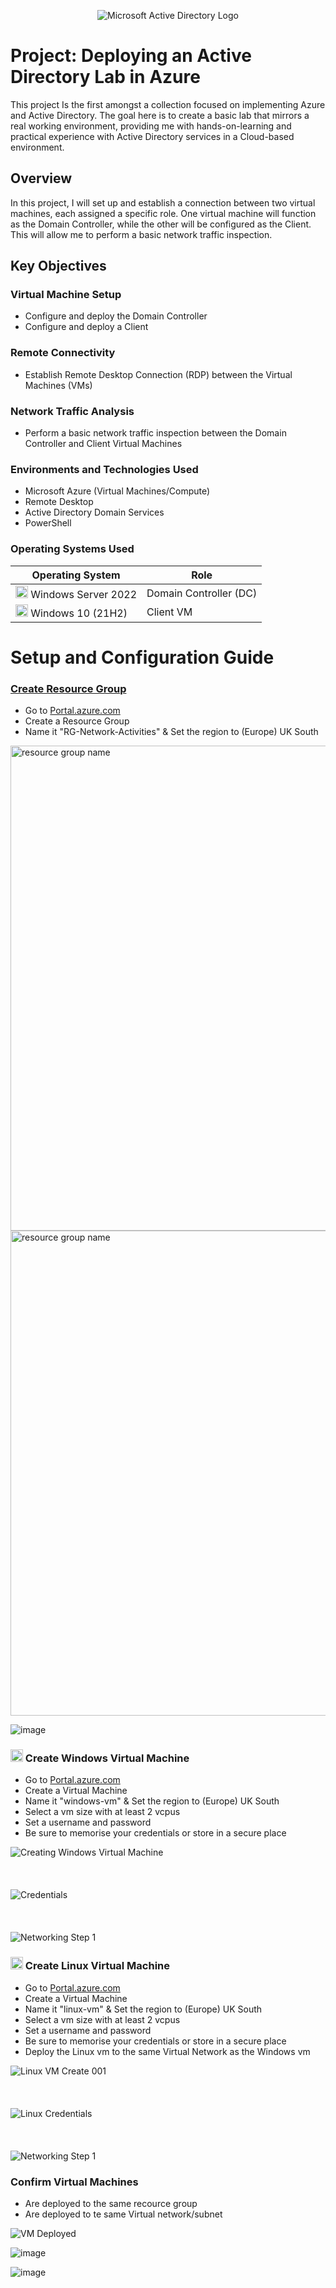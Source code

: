 <p align="center">
<img src="https://github.com/user-attachments/assets/f492f831-b275-4c14-a73f-68318e82c00c" alt="Microsoft Active Directory Logo"/>
</p>

<h1>Project: Deploying an Active Directory Lab in Azure</h1>

<p> 
This project Is the first amongst a collection focused on implementing Azure and Active Directory.
The goal here is to create a basic lab that mirrors a real working environment, providing me with hands-on-learning and practical experience with Active Directory services in a Cloud-based environment.
</p>


<h2>Overview </h2>

<p>In this project, I will set up and establish a connection between two virtual machines, each assigned a specific role. One virtual machine will function as the Domain Controller, while the other will be configured as the Client. This will allow me to perform a basic network traffic inspection.</p>

<h2>Key Objectives</h2>
<h3>Virtual Machine Setup</h3>

-  Configure and deploy the Domain Controller 
-  Configure and deploy a Client 

<p>
  <h3>Remote Connectivity</h3>
  
  -  Establish Remote Desktop Connection (RDP) between the Virtual Machines (VMs)
</p>

<p>
  <h3>Network Traffic Analysis</h3>
  
  -  Perform a basic network traffic inspection between the Domain Controller and Client Virtual Machines
</p>

<h3>Environments and Technologies Used</h3>

- Microsoft Azure (Virtual Machines/Compute)
- Remote Desktop
- Active Directory Domain Services
- PowerShell

<p>
  <h3>Operating Systems Used</h3>
  </p>
  

| **Operating System**        | **Role**               |
|----------------------------|------------------------|
| <img alt= "windows logo" src="https://i.imgur.com/KcrV0u6.png" width="20"> Windows Server 2022 | Domain Controller (DC) |
| <img alt= "Windows logo" src="https://i.imgur.com/KcrV0u6.png" width="20"> Windows 10 (21H2) | Client VM              |
<p></p>

<p>
<h1>Setup and Configuration Guide</h1></p>


<h3><u>Create Resource Group</u></h3>

- Go to [Portal.azure.com](https://portal.azure.com)
- Create a Resource Group
- Name it "RG-Network-Activities" & Set the region to (Europe) UK South

<img alt="resource group name" src="https://i.imgur.com/dNXnPOP.png" width="776">
<img alt= "resource group name" src="https://i.imgur.com/Fw6lP7s.png" width="776">
</p>

![image](https://github.com/user-attachments/assets/65d6a111-3d1b-4432-971c-cf4a16c516ee)




<h3><img alt= "windows logo" src="https://i.imgur.com/KcrV0u6.png" width="20">  Create Windows Virtual Machine</h3>

- Go to [Portal.azure.com](https://portal.azure.com)
- Create a Virtual Machine
- Name it "windows-vm" & Set the region to (Europe) UK South
- Select a vm size with at least 2 vcpus
- Set a username and password
- Be sure to memorise your credentials or store in a secure place

![Creating Windows Virtual Machine](https://github.com/user-attachments/assets/192a051e-fc10-4648-aa3b-51ccd9c2bbb2)
<br><br> 
<br><br> 
![Credentials](https://github.com/user-attachments/assets/9d35ac70-acf2-4331-9176-64c4a64ed08d)
<br><br> 
<br><br> 
![Networking Step 1](https://github.com/user-attachments/assets/db017071-b60a-4d7e-af54-29de04be897e)


<h3><img alt= "linux Ubuntulogo" src="https://upload.wikimedia.org/wikipedia/commons/thumb/9/9e/UbuntuCoF.svg/1024px-UbuntuCoF.svg.png" width="20">  Create Linux Virtual Machine</h3>

- Go to [Portal.azure.com](https://portal.azure.com)
- Create a Virtual Machine
- Name it "linux-vm" & Set the region to (Europe) UK South
- Select a vm size with at least 2 vcpus
- Set a username and password
- Be sure to memorise your credentials or store in a secure place
- Deploy the Linux vm to the same Virtual Network as the Windows vm
  
![Linux VM Create 001](https://github.com/user-attachments/assets/2ccd052e-fcbc-409e-abaf-af0869ee72c4)
<br><br> 
<br><br> 
![Linux Credentials](https://github.com/user-attachments/assets/ec0c115f-b9c9-4714-87cb-c40f3dbf7bbd)
<br><br> 
<br><br> 
![Networking Step 1](https://github.com/user-attachments/assets/db017071-b60a-4d7e-af54-29de04be897e)

<h3> Confirm Virtual Machines </h3>

- Are deployed to the same recource group
- Are deployed to te same Virtual network/subnet

![VM Deployed](https://github.com/user-attachments/assets/766e801c-d0b0-48ff-9932-bc2bf80414b4)

![image](https://github.com/user-attachments/assets/06d7191c-178b-4f1a-8378-558fe23b3524)

![image](https://github.com/user-attachments/assets/f6dd9072-6c02-4178-bfc7-5c309b87852a)





